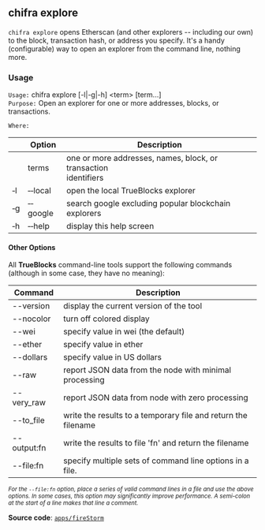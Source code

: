 ## chifra explore

`chifra explore` opens Etherscan (and other explorers -- including our own) to the block, transaction hash, or address you specify. It's a handy (configurable) way to open an explorer from the command line, nothing more.

### Usage

`Usage:`    chifra explore [-l|-g|-h] &lt;term&gt; [term...]  
`Purpose:`  Open an explorer for one or more addresses, blocks, or transactions.

`Where:`

|          | Option               | Description                                                         |
| -------- | -------------------- | ------------------------------------------------------------------- |
|          | terms                | one or more addresses, names, block, or transaction<br/>identifiers |
| &#8208;l | &#8208;&#8208;local  | open the local TrueBlocks explorer                                  |
| &#8208;g | &#8208;&#8208;google | search google excluding popular blockchain explorers                |
| &#8208;h | &#8208;&#8208;help   | display this help screen                                            |

#### Other Options

All **TrueBlocks** command-line tools support the following commands (although in some case, they have no meaning):

| Command     | Description                                                   |
| ----------- | ------------------------------------------------------------- |
| --version   | display the current version of the tool                       |
| --nocolor   | turn off colored display                                      |
| --wei       | specify value in wei (the default)                            |
| --ether     | specify value in ether                                        |
| --dollars   | specify value in US dollars                                   |
| --raw       | report JSON data from the node with minimal processing        |
| --very_raw  | report JSON data from node with zero processing               |
| --to_file   | write the results to a temporary file and return the filename |
| --output:fn | write the results to file 'fn' and return the filename        |
| --file:fn   | specify multiple sets of command line options in a file.      |

<small>*For the `--file:fn` option, place a series of valid command lines in a file and use the above options. In some cases, this option may significantly improve performance. A semi-colon at the start of a line makes that line a comment.*</small>

**Source code**: [`apps/fireStorm`](https://github.com/TrueBlocks/trueblocks-core/tree/master/src/apps/fireStorm)

